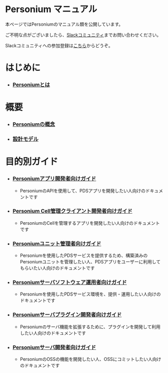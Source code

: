#  Personium マニュアル

本ページではPersoniumのマニュアル類を公開しています。

ご不明な点がございましたら、[Slackコミュニティ](https://personium-io.slack.com/)までお問い合わせください。

Slackコミュニティへの参加登録は[こちら](https://goo.gl/forms/ODgVX6eMkRDtReLg1)からどうぞ。

# はじめに

* ### [Personiumとは](https://personium.github.io/ja/overview/001_Introduction.html)

# 概要

* ### [Personiumの概念](https://personium.github.io/ja/user_guide/001_Personium_Concepts.html)

* ### [設計モデル](https://personium.github.io/ja/user_guide/005_Model_construction.html)


# 目的別ガイド
* ### [Personiumアプリ開発者向けガイド](https://personium.github.io/ja/app-developer/index.html)
  * PersoniumのAPIを使用して、PDSアプリを開発したい人向けのドキュメントです

* ### [Personium Cell管理クライアント開発者向けガイド](https://personium.github.io/ja/cell-client-developer/index.html)
  * PersoniumのCellを管理するアプリを開発したい人向けのドキュメントです

* ### [Personiumユニット管理者向けガイド](https://personium.github.io/ja/unit-administrator/index.html)
  * Personiumを使用したPDSサービスを提供するため、構築済みのPersoniumユニットを管理したい人、PDSアプリをユーザーに利用してもらいたい人向けのドキュメントです

* ### [Personiumサーバソフトウェア運用者向けガイド](https://personium.github.io/ja/server-operator/index.html)
  * Personiumを使用したPDSサービス環境を、提供・運用したい人向けのドキュメントです

* ### [Personiumサーバプラグイン開発者向けガイド](https://personium.github.io/ja/plugin-developer/index.html)
  * Personiumのサーバ機能を拡張するために、プラグインを開発して利用したい人向けのドキュメントです

* ### [Personiumサーバ開発者向けガイド](https://personium.github.io/ja/software-developer/index.html)
  * PersoniumのOSSの機能を開発したい人、OSSにコミットしたい人向けのドキュメントです
